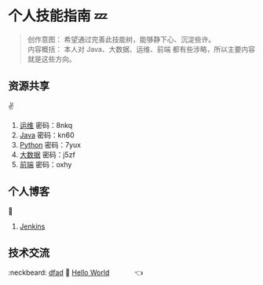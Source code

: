# 个人技能指南  :zzz:

> 创作意图： 希望通过完善此技能树，能够静下心、沉淀些许。<br>
> 内容概括： 本人对 Java、大数据、运维、前端 都有些涉略，所以主要内容就是这些方向。

## 资源共享
:v:
1. [运维](https://pan.baidu.com/s/1edH75gJyHW0wB1PySIulrw?_blank)    密码：8nkq       
2. [Java](https://pan.baidu.com/s/1m3Yz9PRama3zXvSvkAlCJA)    密码：kn60              
3. [Python](https://pan.baidu.com/s/1Y5vwqpSn-86fevjn0Rdhsg)  密码：7yux              
4. [大数据](https://pan.baidu.com/s/1zU_i1W8rH-ZeAErNxIT-gQ)  密码：j5zf              
5. [前端](https://pan.baidu.com/s/1xM9pe13d7ssXEJpQjAYx0w)    密码：oxhy               

## 个人博客 
:book:
1. [Jenkins](https://blog.csdn.net/davis_dxs/article/category/8087007)


## 技术交流
:neckbeard: <a href="tencent://AddContact/?fromId=50&fromSubId=1&subcmd=all&uin=651990908">dfad</a> :feet: <a target="_blank" href="//shang.qq.com/wpa/qunwpa?idkey=dcdd3d66762ab211689194912f87f082e1416c4a95313d48caf179871150fdd8">Hello World</a> &nbsp;&nbsp;&nbsp; &nbsp;&nbsp;&nbsp;  &nbsp;&nbsp;&nbsp;   :point_left:



